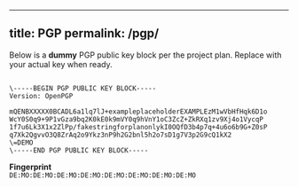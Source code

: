 <!-- _pages/pgp.md -->
---
title: PGP
permalink: /pgp/
---

Below is a **dummy** PGP public key block per the project plan. Replace with your actual key when ready.

```

\-----BEGIN PGP PUBLIC KEY BLOCK-----
Version: OpenPGP

mQENBXXXXX0BCADL6a1lq7lJ+exampleplaceholderEXAMPLEzM1wVbHfHqk6D1o
WcY0S0q9+9P1vGza9bq2K0kE0k9mVY0q9hVnY1oC3ZcZ+ZkRXq1zv9Xj4o1VycqP
1f7u6Lk3X1x2ZlPp/fakestringforplanonlykI0OQfD3b4p7q+4u6o6b9G+Z0sP
q7Xk2QgvvO3Q8ZrAq2o9Ykz3nP9h2G2bnl5h2o7sD1g7V3p2G9cQ1kX2
\=DEMO
\-----END PGP PUBLIC KEY BLOCK-----

```

**Fingerprint**  
`DE:MO:DE:MO:DE:MO:DE:MO:DE:MO:DE:MO:DE:MO:DE:MO`
